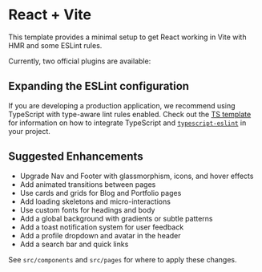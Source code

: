 # React + Vite

This template provides a minimal setup to get React working in Vite with HMR and some ESLint rules.

Currently, two official plugins are available:


## Expanding the ESLint configuration

If you are developing a production application, we recommend using TypeScript with type-aware lint rules enabled. Check out the [TS template](https://github.com/vitejs/vite/tree/main/packages/create-vite/template-react-ts) for information on how to integrate TypeScript and [`typescript-eslint`](https://typescript-eslint.io) in your project.


## Suggested Enhancements

- Upgrade Nav and Footer with glassmorphism, icons, and hover effects
- Add animated transitions between pages
- Use cards and grids for Blog and Portfolio pages
- Add loading skeletons and micro-interactions
- Use custom fonts for headings and body
- Add a global background with gradients or subtle patterns
- Add a toast notification system for user feedback
- Add a profile dropdown and avatar in the header
- Add a search bar and quick links

See `src/components` and `src/pages` for where to apply these changes.
